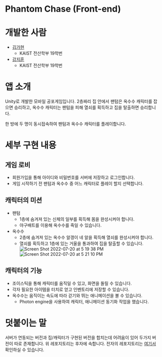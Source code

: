 # Phantom Chase (Front-end)

# 개발한 사람
- [김가현](https://github.com/zzxzzhyun)
    - KAIST 전산학부 19학번
- [강지훈](https://github.com/jakekang28)  
    - KAIST 전산학부 19학번 
 
 # 앱 소개 
 Unity로 개발한 모바일 공포게임입니다. 2층짜리 집 안에서 팬텀은 옥수수 캐릭터를 잡으면 승리하고, 옥수수 캐릭터는 팬텀을 피해 열쇠를 획득하고 집을 탈출하면 승리합니다. 
 
 한 방에 두 명이 동시접속하여 팬텀과 옥수수 캐릭터를 플레이합니다. 
 
 # 세부 구현 내용
 
 ## 게임 로비 
- 회원가입을 통해 아이디와 비밀번호를 서버에 저장하고 로그인합니다.
- 게임 시작하기 전 팬텀과 옥수수 중 어느 캐릭터로 플레이 할지 선택합니다. 


## 캐릭터의 미션 
- 팬텀
    - 1층에 숨겨져 있는 신체의 일부를 획득해 몸을 완성시켜야 합니다. 
    - 야구배트를 이용해 옥수수를 죽일 수 있습니다. 
- 옥수수
    - 2층에 숨겨져 있는 옥수수 알갱이 네 알을 획득해 열쇠를 완성시켜야 합니다. 
    - 열쇠를 획득하고 1층에 있는 거울을 통과하여 집을 탈출할 수 있습니다. 
 ![Screen Shot 2022-07-20 at 5 19 38 PM](https://user-images.githubusercontent.com/88198439/179933715-cee2375e-49ab-4909-8c79-d5c2378d6915.png)
![Screen Shot 2022-07-20 at 5 21 10 PM](https://user-images.githubusercontent.com/88198439/179933741-605dd34b-4363-4db5-b266-c828e8a713b9.png)

 
 
## 캐릭터의 기능 
- 조이스틱을 통해 캐릭터를 움직일 수 있고, 화면을 돌릴 수 있습니다. 
- 각자 필요한 아이템을 터치로 얻고 인벤토리에 저장할 수 있습니다.
- 옥수수는 움직이는 속도에 따라 걷기와 뛰는 애니메이션을 볼 수 있습니다. 
    - Photon engine을 사용하여 캐릭터, 애니메이션 동기화 작업을 했습니다. 


# 덧붙이는 말
서버가 연동되는 버전과 집/캐릭터가 구현된 버전을 합치는데 어려움이 있어 두가지 버전이 따로 존재합니다. 
위 레포지토리는 후자에 속합니다. 전자의 레포지토리는 [여기서](https://github.com/jakekang28/game) 확인하실 수 있습니다. 
